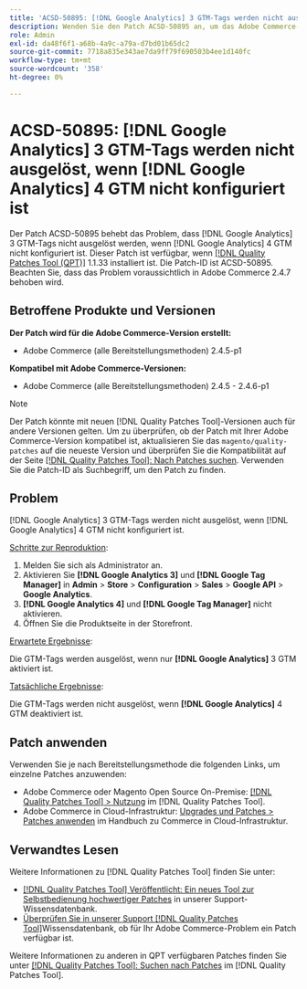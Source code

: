 ```yaml
---
title: 'ACSD-50895: [!DNL Google Analytics] 3 GTM-Tags werden nicht ausgelöst, wenn  [!DNL Google Analytics] 4 GTM nicht konfiguriert ist'
description: Wenden Sie den Patch ACSD-50895 an, um das Adobe Commerce-Problem zu beheben, dass  [!DNL Google Analytics] -3 GTM-Tags nicht ausgelöst werden, wenn  [!DNL Google Analytics] -4 GTM nicht konfiguriert ist.
role: Admin
exl-id: da48f6f1-a68b-4a9c-a79a-d7bd01b65dc2
source-git-commit: 7718a835e343ae7da9ff79f690503b4ee1d140fc
workflow-type: tm+mt
source-wordcount: '358'
ht-degree: 0%

---
```


# ACSD-50895: [!DNL Google Analytics] 3 GTM-Tags werden nicht ausgelöst, wenn [!DNL Google Analytics] 4 GTM nicht konfiguriert ist

Der Patch ACSD-50895 behebt das Problem, dass [!DNL Google Analytics] 3 GTM-Tags nicht ausgelöst werden, wenn [!DNL Google Analytics] 4 GTM nicht konfiguriert ist. Dieser Patch ist verfügbar, wenn [[!DNL Quality Patches Tool (QPT)]](/help/announcements/adobe-commerce-announcements/magento-quality-patches-released-new-tool-to-self-serve-quality-patches.md) 1.1.33 installiert ist. Die Patch-ID ist ACSD-50895. Beachten Sie, dass das Problem voraussichtlich in Adobe Commerce 2.4.7 behoben wird.

## Betroffene Produkte und Versionen

**Der Patch wird für die Adobe Commerce-Version erstellt:**

* Adobe Commerce (alle Bereitstellungsmethoden) 2.4.5-p1

**Kompatibel mit Adobe Commerce-Versionen:**

* Adobe Commerce (alle Bereitstellungsmethoden) 2.4.5 - 2.4.6-p1

>[!NOTE]
>
>Der Patch könnte mit neuen [!DNL Quality Patches Tool]-Versionen auch für andere Versionen gelten. Um zu überprüfen, ob der Patch mit Ihrer Adobe Commerce-Version kompatibel ist, aktualisieren Sie das `magento/quality-patches` auf die neueste Version und überprüfen Sie die Kompatibilität auf der Seite [[!DNL Quality Patches Tool]: Nach Patches suchen](https://experienceleague.adobe.com/tools/commerce-quality-patches/index.html). Verwenden Sie die Patch-ID als Suchbegriff, um den Patch zu finden.

## Problem

[!DNL Google Analytics] 3 GTM-Tags werden nicht ausgelöst, wenn [!DNL Google Analytics] 4 GTM nicht konfiguriert ist.

<u>Schritte zur Reproduktion</u>:

1. Melden Sie sich als Administrator an.
1. Aktivieren Sie **[!DNL Google Analytics 3]** und **[!DNL Google Tag Manager]** in **Admin** > **Store** > **Configuration** > **Sales** > **Google API** > **Google Analytics**.
1. **[!DNL Google Analytics 4]** und **[!DNL Google Tag Manager]** nicht aktivieren.
1. Öffnen Sie die Produktseite in der Storefront.

<u>Erwartete Ergebnisse</u>:

Die GTM-Tags werden ausgelöst, wenn nur **[!DNL Google Analytics]** 3 GTM aktiviert ist.

<u>Tatsächliche Ergebnisse</u>:

Die GTM-Tags werden nicht ausgelöst, wenn **[!DNL Google Analytics]** 4 GTM deaktiviert ist.

## Patch anwenden

Verwenden Sie je nach Bereitstellungsmethode die folgenden Links, um einzelne Patches anzuwenden:

* Adobe Commerce oder Magento Open Source On-Premise: [[!DNL Quality Patches Tool] > Nutzung](https://experienceleague.adobe.com/docs/commerce-operations/tools/quality-patches-tool/usage.html) im [!DNL Quality Patches Tool].
* Adobe Commerce in Cloud-Infrastruktur: [Upgrades und Patches > Patches anwenden](https://experienceleague.adobe.com/docs/commerce-cloud-service/user-guide/develop/upgrade/apply-patches.html) im Handbuch zu Commerce in Cloud-Infrastruktur.

## Verwandtes Lesen

Weitere Informationen zu [!DNL Quality Patches Tool] finden Sie unter:

* [[!DNL Quality Patches Tool] Veröffentlicht: Ein neues Tool zur Selbstbedienung hochwertiger Patches](/help/announcements/adobe-commerce-announcements/magento-quality-patches-released-new-tool-to-self-serve-quality-patches.md) in unserer Support-Wissensdatenbank.
* [Überprüfen Sie in unserer Support [!DNL Quality Patches Tool]](/help/support-tools/patches-available-in-qpt-tool/check-patch-for-magento-issue-with-magento-quality-patches.md)Wissensdatenbank, ob für Ihr Adobe Commerce-Problem ein Patch verfügbar ist.

Weitere Informationen zu anderen in QPT verfügbaren Patches finden Sie unter [[!DNL Quality Patches Tool]: Suchen nach Patches](https://experienceleague.adobe.com/tools/commerce-quality-patches/index.html) im [!DNL Quality Patches Tool].
